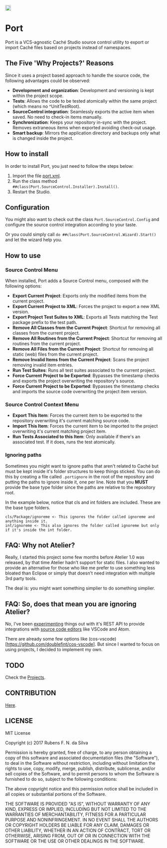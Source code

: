 <p>
    <img src="https://img.shields.io/badge/Port-enabled-green.svg" height="18">
</p>

# Port

Port is a VCS-agnostic Caché Studio source control utility to export or import Caché files based on projects instead of namespaces.

## The Five 'Why Projects?' Reasons

Since it uses a project based approach to handle the source code, the following advantages could be observed:

* **Development and organization**: Development and versioning is kept within the project scope.
* **Tests**: Allows the code to be tested atomically within the same project (which means no ^UnitTestRoot).
* **SourceControl integration**: Seamlessly exports the active item when saved. No need to check-in items manually.
* **Synchronization**: Keeps your repository in-sync with the project. Removes extraneous items when exported avoiding check-out usage.
* **Smart backup**: Mirrors the application directory and backups only what is changed inside the project.

## How to install

In order to install Port, you just need to follow the steps below:

1. Import the file [port.xml](https://github.com/rfns/port/blob/master/port.xml).
2. Run the class method ``##class(Port.SourceControl.Installer).Install()``.
3. Restart the Studio.

## Configuration

You might also want to check out the class ``Port.SourceControl.Config`` and configure
the source control integration according to your taste.

Or you could simply call `do ##class(Port.SourceControl.Wizard).Start()` and let the wizard help you.

## How to use

### Source Control Menu

When installed, Port adds a Source Control menu, composed with the following options:

* __Export Current Project__: Exports only the modified items from the current project.
* __Export Current Project to XML__: Forces the project to export a new XML version.
* __Export Project Test Suites to XML__: Exports all Tests matching the Test package prefix to the test path.
* __Remove All Classes from the Current Project__: Shortcut for removing all classes from the current project.
* __Remove All Routines from the Current Project__: Shortcut for removing all routines from the current project.
* __Remove All Files from the Current Project__: Shortcut for removing all static (web) files from the current project.
* __Remove Invalid Items from the Current Project__: Scans the project removing invalid item entries.
* __Run Test Suites__: Runs all test suites associated to the current project.
* __Force Current Project to be Exported__: Bypasses the timestamp checks and exports the project overwriting the repository's source.
* __Force Current Project to be Exported__: Bypasses the timestamp checks and imports the source code overwriting the project item version.

### Source Control Context Menu

* __Export This Item__: Forces the current item to be exported to the repository overwriting it's current matching source code.
* __Import This Item__: Forces the current item to be imported to the project overwriting it's current matching project item.
* __Run Tests Associated to this Item__: Only available if there's an associated test. If it does, runs the test atomically.

### Ignoring paths

Sometimes you might want to ignore paths that aren't related to Caché but must be kept inside it's folder structures to keep things
sticked. You can do this by creating a file called `.portignore` in the root of the repository and putting the paths to ignore
inside it, one per line. Note that you __MUST__ provide the base type folder since the paths are relative to the repository root.

In the example below, notice that cls and int folders are included. These are the base type folders.

```
cls/Package/ignoreme <- This ignores the folder called ignoreme and anything inside it.
int/ignoreme <- This also ignores the folder called ignoreme but only if it's inside the int folder.
```

## FAQ: Why not Atelier?

Really, I started this project some few months before Atelier 1.0 was released, by that time Atelier hadn't support for static files.
I also wanted to provide an alternative for those who like me prefer to use something less bloated than Eclipse or simply that doesn't need integration with multiple 3rd party tools.

The deal is: you might want something simplier to do something simplier.

## FAQ: So, does that mean you are ignoring Atelier?

No, I've been [experimenting](https://github.com/rfns/port/blob/master/cls/Port/REST/API.cls.txt) things out with it's REST API to provide integrations with [source code editors](https://en.wikipedia.org/wiki/Source_code_editor) like VSCode and Atom.

There are already some few options like (cos-vscode)[https://github.com/doublefint/cos-vscode]. But since I wanted to focus on using projects, I decided to implement my own.

## TODO

Check the [Projects](https://github.com/rfns/port/projects).

## CONTRIBUTION

[Here](https://github.com/rfns/port/blob/master/CONTRIBUTING.md).

## LICENSE

MIT License

Copyright (c) 2017 Rubens F. N. da Silva

Permission is hereby granted, free of charge, to any person obtaining a copy
of this software and associated documentation files (the "Software"), to deal
in the Software without restriction, including without limitation the rights
to use, copy, modify, merge, publish, distribute, sublicense, and/or sell
copies of the Software, and to permit persons to whom the Software is
furnished to do so, subject to the following conditions:

The above copyright notice and this permission notice shall be included in all
copies or substantial portions of the Software.

THE SOFTWARE IS PROVIDED "AS IS", WITHOUT WARRANTY OF ANY KIND, EXPRESS OR
IMPLIED, INCLUDING BUT NOT LIMITED TO THE WARRANTIES OF MERCHANTABILITY,
FITNESS FOR A PARTICULAR PURPOSE AND NONINFRINGEMENT. IN NO EVENT SHALL THE
AUTHORS OR COPYRIGHT HOLDERS BE LIABLE FOR ANY CLAIM, DAMAGES OR OTHER
LIABILITY, WHETHER IN AN ACTION OF CONTRACT, TORT OR OTHERWISE, ARISING FROM,
OUT OF OR IN CONNECTION WITH THE SOFTWARE OR THE USE OR OTHER DEALINGS IN THE
SOFTWARE.






